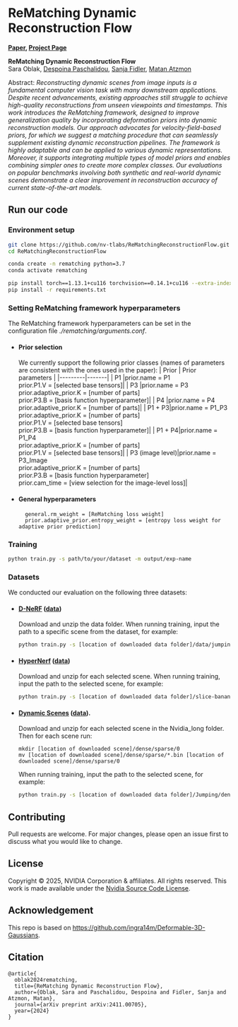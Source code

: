 # ReMatching Dynamic Reconstruction Flow

**[Paper](https://arxiv.org/abs/2411.00705), [Project Page](https://research.nvidia.com/labs/toronto-ai/ReMatchingDynamicReconstructionFlow/)**

**ReMatching Dynamic Reconstruction Flow**<br>
Sara Oblak,
[Despoina Paschalidou](https://paschalidoud.github.io/),
[Sanja Fidler](https://www.cs.toronto.edu/~fidler/),
[Matan Atzmon](https://matanatz.github.io/)
<br>

Abstract: *Reconstructing dynamic scenes from image inputs is a fundamental computer
vision task with many downstream applications. Despite recent advancements, existing approaches still struggle to achieve high-quality reconstructions from unseen
viewpoints and timestamps. This work introduces the ReMatching framework,
designed to improve generalization quality by incorporating deformation priors into
dynamic reconstruction models. Our approach advocates for velocity-field-based
priors, for which we suggest a matching procedure that can seamlessly supplement
existing dynamic reconstruction pipelines. The framework is highly adaptable
and can be applied to various dynamic representations. Moreover, it supports
integrating multiple types of model priors and enables combining simpler ones to
create more complex classes. Our evaluations on popular benchmarks involving
both synthetic and real-world dynamic scenes demonstrate a clear improvement in
reconstruction accuracy of current state-of-the-art models.*




## Run our code

### Environment setup

```bash
git clone https://github.com/nv-tlabs/ReMatchingReconstructionFlow.git --recursive
cd ReMatchingReconstructionFlow

conda create -n rematching python=3.7
conda activate rematching

pip install torch==1.13.1+cu116 torchvision==0.14.1+cu116 --extra-index-url https://download.pytorch.org/whl/cu116
pip install -r requirements.txt
```

### Setting ReMatching framework hyperparameters
The ReMatching framework hyperparameters can be set in the configuration file *./rematching/arguments.conf*.
- #### Prior selection
    We currently support the following prior classes (names of parameters are consistent with the ones used in the paper):
    | Prior | Prior parameters |
    |---------|-------|
    |   P1      |prior.name = P1<br>prior.P1.V = [selected base tensors]<tr></tr>|
    |   P3      |prior.name = P3<br>prior.adaptive_prior.K = [number of parts]<br>prior.P3.B = [basis function hyperparameter]<tr></tr>|
    |   P4      |prior.name = P4<br>prior.adaptive_prior.K = [number of parts]<tr></tr>|
    |   P1 + P3|prior.name = P1_P3<br>prior.adaptive_prior.K = [number of parts]<br>prior.P1.V = [selected base tensors]<br>prior.P3.B = [basis function hyperparameter]<tr></tr>|
    |   P1 + P4|prior.name = P1_P4<br>prior.adaptive_prior.K = [number of parts]<br>prior.P1.V = [selected base tensors]<tr></tr>|
    |   P3 (image level)|prior.name = P3_Image<br>prior.adaptive_prior.K = [number of parts]<br>prior.P3.B = [basis function hyperparameter]<br>prior.cam_time = [view selection for the image-level loss]<tr></tr>|

- #### General hyperparameters
    ```
      general.rm_weight = [ReMatching loss weight]  
      prior.adaptive_prior.entropy_weight = [entropy loss weight for adaptive prior prediction]
    ```



### Training

```bash
python train.py -s path/to/your/dataset -m output/exp-name
```

### Datasets
We conducted our evaluation on the following three datasets: 
- #### [D-NeRF](https://www.albertpumarola.com/research/D-NeRF/index.html) ([data](https://www.dropbox.com/scl/fi/cdcmkufncwcikk1dzbgb4/data.zip?rlkey=n5m21i84v2b2xk6h7qgiu8nkg&e=1&dl=0))
    Download and unzip the data folder. When running training, input the path to a specific scene from the dataset, for example:
    ```bash
    python train.py -s [location of downloaded data folder]/data/jumpingjacks -m output/dnerf_jumpingjacks
    ```

- #### [HyperNerf](https://hypernerf.github.io/) ([data](https://github.com/google/hypernerf/releases/tag/v0.1)) 
    Download and unzip for each selected scene. When running training, input the path to the selected scene, for example:
    ```bash
    python train.py -s [location of downloaded data folder]/slice-banana -m output/hypernerf_banana
    ```
- #### [Dynamic Scenes](https://research.nvidia.com/publication/2020-06_novel-view-synthesis-dynamic-scenes-globally-coherent-depths) ([data](https://drive.google.com/drive/folders/1G-NFZKEA8KSWojUKecpJPVoq5XCjBLOV)). 
    Download and unzip for each selected scene in the Nvidia_long folder. Then for each scene run:
    ```
    mkdir [location of downloaded scene]/dense/sparse/0
    mv [location of downloaded scene]/dense/sparse/*.bin [location of downloaded scene]/dense/sparse/0
    ```
    
    When running training, input the path to the selected scene, for example:
    ```bash
    python train.py -s [location of downloaded data folder]/Jumping/dense -m output/dynamicscenes_jumping
## Contributing

Pull requests are welcome. For major changes, please open an issue first
to discuss what you would like to change.

## License
Copyright &copy; 2025, NVIDIA Corporation & affiliates. All rights reserved.
This work is made available under the [Nvidia Source Code License](LICENSE.txt).

## Acknowledgement

This repo is based on https://github.com/ingra14m/Deformable-3D-Gaussians.


## Citation
```
@article{
  oblak2024rematching,
  title={ReMatching Dynamic Reconstruction Flow},
  author={Oblak, Sara and Paschalidou, Despoina and Fidler, Sanja and Atzmon, Matan},
  journal={arXiv preprint arXiv:2411.00705},
  year={2024}
}
```

